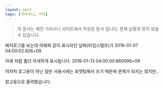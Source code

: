 ```yaml
---
layout: post
tags: [가리사니, 기타]
---
```


> 이 문서는 예전 가리사니 사이트에서 작성된 문서 입니다.
현재 상황과 맞지 않을 수 있습니다.


배치로그를 보는데 아래와 같이 표시되던 날짜(타임스탬프)가
2016-01-07 04:00:02.626+09

아래 처럼 좀더 자세하게 표시됩니다.
2016-01-13 04:00:00.660096+09

어차피 로그용이 아닌 일반 사용시에는 포맷팅해서 쓰기 때문에 문제가 되지는 않지만..

참고용으로 올려봤습니다.